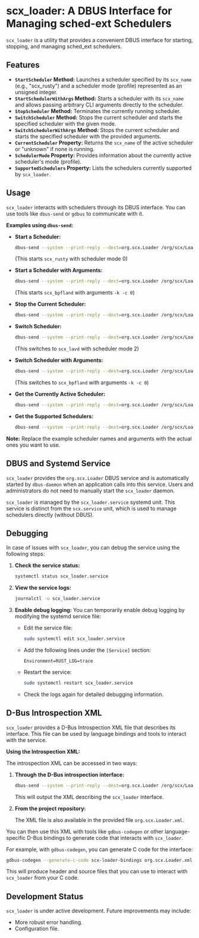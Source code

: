 # scx_loader: A DBUS Interface for Managing sched-ext Schedulers

`scx_loader` is a utility that provides a convenient DBUS interface for starting, stopping, and managing sched_ext schedulers.

## Features

* **`StartScheduler` Method:**  Launches a scheduler specified by its `scx_name` (e.g., "scx_rusty") and a scheduler mode (profile) represented as an unsigned integer.
* **`StartSchedulerWithArgs` Method:** Starts a scheduler with its `scx_name` and allows passing arbitrary CLI arguments directly to the scheduler.
* **`StopScheduler` Method:** Terminates the currently running scheduler.
* **`SwitchScheduler` Method:** Stops the current scheduler and starts the specified scheduler with the given mode.
* **`SwitchSchedulerWithArgs` Method:** Stops the current scheduler and starts the specified scheduler with the provided arguments.
* **`CurrentScheduler` Property:** Returns the `scx_name` of the active scheduler or "unknown" if none is running.
* **`SchedulerMode` Property:** Provides information about the currently active scheduler's mode (profile).
* **`SupportedSchedulers` Property:**  Lists the schedulers currently supported by `scx_loader`.

## Usage

`scx_loader` interacts with schedulers through its DBUS interface.  You can use tools like `dbus-send` or `gdbus` to communicate with it.

**Examples using `dbus-send`:**

* **Start a Scheduler:**
  ```bash
  dbus-send --system --print-reply --dest=org.scx.Loader /org/scx/Loader org.scx.Loader.StartScheduler string:scx_rusty uint32:0
  ```
  (This starts `scx_rusty` with scheduler mode 0)

* **Start a Scheduler with Arguments:**
  ```bash
  dbus-send --system --print-reply --dest=org.scx.Loader /org/scx/Loader org.scx.Loader.StartSchedulerWithArgs string:scx_bpfland array:string:"-k","-c","0"
  ```
  (This starts `scx_bpfland` with arguments `-k -c 0`)

* **Stop the Current Scheduler:**
  ```bash
  dbus-send --system --print-reply --dest=org.scx.Loader /org/scx/Loader org.scx.Loader.StopScheduler
  ```

* **Switch Scheduler:**
  ```bash
  dbus-send --system --print-reply --dest=org.scx.Loader /org/scx/Loader org.scx.Loader.SwitchScheduler string:scx_lavd uint32:2
  ```
  (This switches to `scx_lavd` with scheduler mode 2)

* **Switch Scheduler with Arguments:**
  ```bash
  dbus-send --system --print-reply --dest=org.scx.Loader /org/scx/Loader org.scx.Loader.SwitchSchedulerWithArgs string:scx_bpfland array:string:"-k","-c","0"
  ```
  (This switches to `scx_bpfland` with arguments `-k -c 0`)

* **Get the Currently Active Scheduler:**
  ```bash
  dbus-send --system --print-reply --dest=org.scx.Loader /org/scx/Loader org.freedesktop.DBus.Properties.Get string:org.scx.Loader string:CurrentScheduler
  ```

* **Get the Supported Schedulers:**
  ```bash
  dbus-send --system --print-reply --dest=org.scx.Loader /org/scx/Loader org.freedesktop.DBus.Properties.Get string:org.scx.Loader string:SupportedSchedulers
  ```

**Note:** Replace the example scheduler names and arguments with the actual ones you want to use.

## DBUS and Systemd Service

`scx_loader` provides the `org.scx.Loader` DBUS service and is automatically started by `dbus-daemon` when an application calls into this service.  Users and administrators do not need to manually start the `scx_loader` daemon.

`scx_loader` is managed by the `scx_loader.service` systemd unit. This service is distinct from the `scx.service` unit, which is used to manage schedulers directly (without DBUS).

## Debugging

In case of issues with `scx_loader`, you can debug the service using the following steps:

1. **Check the service status:**
   ```bash
   systemctl status scx_loader.service
   ```

2. **View the service logs:**
   ```bash
   journalctl -u scx_loader.service
   ```

3. **Enable debug logging:** You can temporarily enable debug logging by modifying the systemd service file:

   - Edit the service file:
     ```bash
     sudo systemctl edit scx_loader.service
     ```
   - Add the following lines under the `[Service]` section:
     ```
     Environment=RUST_LOG=trace
     ```
   - Restart the service:
     ```bash
     sudo systemctl restart scx_loader.service
     ```
   - Check the logs again for detailed debugging information.

## D-Bus Introspection XML

`scx_loader` provides a D-Bus Introspection XML file that describes its interface. This file can be used by language bindings and tools to interact with the service.

**Using the Introspection XML:**

The introspection XML can be accessed in two ways:

1. **Through the D-Bus introspection interface:**

   ```bash
   dbus-send --system --print-reply --dest=org.scx.Loader /org/scx/Loader org.freedesktop.DBus.Introspectable.Introspect
   ```

   This will output the XML describing the `scx_loader` interface.

2. **From the project repository:**

   The XML file is also available in the provided file `org.scx.Loader.xml`.


You can then use this XML with tools like `gdbus-codegen` or other language-specific D-Bus bindings to generate code that interacts with `scx_loader`.

For example, with `gdbus-codegen`, you can generate C code for the interface:

```bash
gdbus-codegen --generate-c-code scx-loader-bindings org.scx.Loader.xml
```

This will produce header and source files that you can use to interact with `scx_loader` from your C code.


## Development Status

`scx_loader` is under active development.  Future improvements may include:

* More robust error handling.
* Configuration file.
